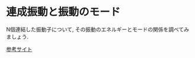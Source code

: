 # 連成振動と振動のモード

N個連結した振動子について, その振動のエネルギーとモードの関係を調べてみましょう.

[参考サイト](http://www1.kiy.jp/~yoka/gameland/Oscillator/Oscillation.html)
